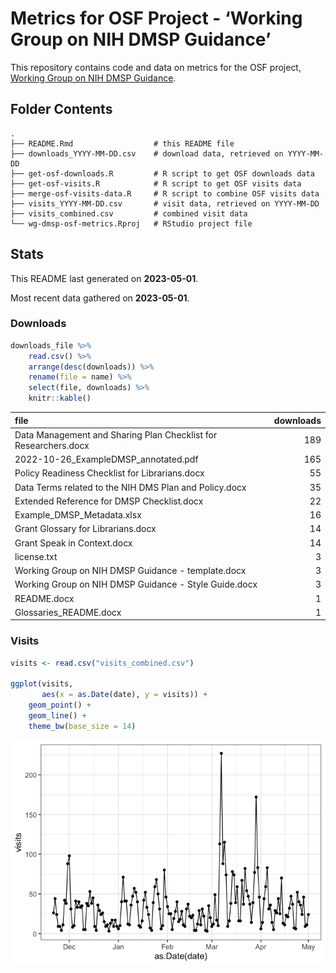 
<!-- README.md is generated from README.Rmd. Please edit that file -->

# Metrics for OSF Project - ‘Working Group on NIH DMSP Guidance’

<!-- badges: start -->
<!-- badges: end -->

This repository contains code and data on metrics for the OSF project,
[Working Group on NIH DMSP Guidance](https://osf.io/uadxr/).

## Folder Contents

    .
    ├── README.Rmd                  # this README file
    ├── downloads_YYYY-MM-DD.csv    # download data, retrieved on YYYY-MM-DD
    ├── get-osf-downloads.R         # R script to get OSF downloads data
    ├── get-osf-visits.R            # R script to get OSF visits data
    ├── merge-osf-visits-data.R     # R script to combine OSF visits data
    ├── visits_YYYY-MM-DD.csv       # visit data, retrieved on YYYY-MM-DD
    ├── visits_combined.csv         # combined visit data
    └── wg-dmsp-osf-metrics.Rproj   # RStudio project file

## Stats

This README last generated on **2023-05-01**.

Most recent data gathered on **2023-05-01**.

### Downloads

``` r
downloads_file %>%
    read.csv() %>%
    arrange(desc(downloads)) %>%
    rename(file = name) %>%
    select(file, downloads) %>%
    knitr::kable()
```

| file                                                            | downloads |
|:----------------------------------------------------------------|----------:|
| Data Management and Sharing Plan Checklist for Researchers.docx |       189 |
| 2022-10-26_ExampleDMSP_annotated.pdf                            |       165 |
| Policy Readiness Checklist for Librarians.docx                  |        55 |
| Data Terms related to the NIH DMS Plan and Policy.docx          |        35 |
| Extended Reference for DMSP Checklist.docx                      |        22 |
| Example_DMSP_Metadata.xlsx                                      |        16 |
| Grant Glossary for Librarians.docx                              |        14 |
| Grant Speak in Context.docx                                     |        14 |
| license.txt                                                     |         3 |
| Working Group on NIH DMSP Guidance - template.docx              |         3 |
| Working Group on NIH DMSP Guidance - Style Guide.docx           |         3 |
| README.docx                                                     |         1 |
| Glossaries_README.docx                                          |         1 |

### Visits

``` r
visits <- read.csv("visits_combined.csv")

ggplot(visits, 
       aes(x = as.Date(date), y = visits)) + 
    geom_point() + 
    geom_line() + 
    theme_bw(base_size = 14)
```

![](README_files/figure-gfm/unnamed-chunk-3-1.png)<!-- -->
